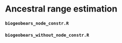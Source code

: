 # Ancestral range estimation

### **`biogeobears_node_constr.R`**

### **`biogeobears_without_node_constr.R`**